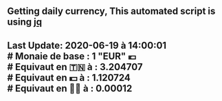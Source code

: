 ## Getting daily currency, This automated script is using [jq](https://stedolan.github.io/jq/)
## Last Update:  2020-06-19 à 14:00:01 </br># Monaie de base : 1 "EUR" 💶 </br> # Equivaut en 🇹🇳 à :  3.204707 </br> # Equivaut en 💵 à : 1.120724</br> # Equivaut en 🐱‍💻 à :  0.00012
